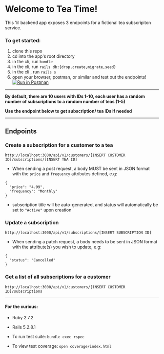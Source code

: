 # Welcome to Tea Time!

This 'lil backend app exposes 3 endpoints for a fictional tea subscripiton service.

### To get started:
1. clone this repo
1. cd into the app's root directory 
1. in the cli, run ```bundle```
1. in the cli, run ```rails db:{drop,create,migrate,seed}```
1. in the cli , run ```rails s```
1. open your browser, postman, or similar and test out the endpoints!
[![Run in Postman](https://run.pstmn.io/button.svg)](https://app.getpostman.com/run-collection/20803614-1cb9543f-41ad-45cd-840b-1e7e96c46717?action=collection%2Ffork&collection-url=entityId%3D20803614-1cb9543f-41ad-45cd-840b-1e7e96c46717%26entityType%3Dcollection%26workspaceId%3D34d055cc-c6e6-46f0-880d-1f3e1fee4841)
___________________________________________________________________________________________________________________________________________________________
**By default, there are 10 users with IDs 1-10, each user has a random number of subscriptions to a random number of teas (1-5)**

**Use the endpoint below to get subscription/ tea IDs if needed**
___________________________________________________________________________________________________________________________________________________________
## Endpoints

### Create a subscription for a customer to a tea
```http://localhost:3000/api/v1/customers/[INSERT CUSTOMER ID]/subscriptions/[INSERT TEA ID]```

* When sending a post request, a body MUST be sent in JSON format with the `price` and `frequency` attributes defined, e.g:
```
{
  "price": "4.99",
  "frequency": "Monthly"
}
```
* subscription title will be auto-generated, and status will automatically be set to `"Active"` upon creation
### Update a subscription
```http://localhost:3000/api/v1/subscriptions/[INSERT SUBSCRIPTION ID]```

* When sending a patch request, a body needs to be sent in JSON format with the attribute(s) you wish to update, e.g:
```
{
  "status": "Cancelled"
}
```
   
### Get a list of all subscriptions for a customer
```http://localhost:3000/api/v1/customers/[INSERT CUSTOMER ID]/subscriptions```


___________________________________________________________________________________________________________________________________________________________


#### For the curious:

* Ruby 2.7.2
* Rails 5.2.8.1

* To run test suite: ```bundle exec rspec```
* To view test coverage: ```open coverage/index.html```
